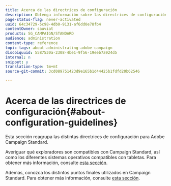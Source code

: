 ```yaml
---
title: Acerca de las directrices de configuración
description: Obtenga información sobre las directrices de configuración de Campaign Standard.
page-status-flag: never-activated
uuid: 64c34729-5c98-4db0-9131-af6dd0e78fb4
contentOwner: sauviat
products: SG_CAMPAIGN/STANDARD
audience: administration
content-type: reference
topic-tags: about-administrating-adobe-campaign
discoiquuid: 5587530a-2308-4be1-9f56-19eeb7a924d5
internal: n
snippet: y
translation-type: tm+mt
source-git-commit: 3cd089751423d9e165b1d44425b1fdfd20b62546

---
```



# Acerca de las directrices de configuración{#about-configuration-guidelines}

Esta sección reagrupa las distintas directrices de configuración para Adobe Campaign Standard.

Averiguar qué exploradores son compatibles con Campaign Standard, así como los diferentes sistemas operativos compatibles con tabletas. Para obtener más información, consulte [esta sección](../../administration/using/compatible-browsers.md).

Además, conozca los distintos puntos finales utilizados en Campaign Standard. Para obtener más información, consulte [esta sección](../../administration/using/campaign-standard-network-endpoints.md).
